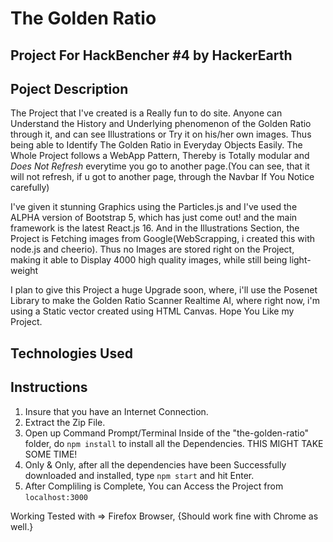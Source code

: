 # The Golden Ratio
## Project For HackBencher #4 by HackerEarth

## Poject Description
The Project that I've created is a Really fun to do site. Anyone can Understand the History and Underlying phenomenon of the Golden Ratio through it, and can see Illustrations or Try it on his/her own images. Thus being able to Identify The Golden Ratio in Everyday Objects Easily. The Whole Project follows a WebApp Pattern, Thereby is Totally modular and *Does Not Refresh* everytime you go to another page.(You can see, that it will not refresh, if u got to another page, through the Navbar If You Notice carefully)

I've given it stunning Graphics using the Particles.js and I've used the ALPHA version of Bootstrap 5, which has just come out! and the main framework is the latest React.js 16.
And in the Illustrations Section, the Project is Fetching images from Google(WebScrapping, i created this with node.js and cheerio). Thus no Images are stored right on the Project, making it able to Display 4000 high quality images, while still being light-weight

I plan to give this Project a huge Upgrade soon, where, i'll use the Posenet Library to make the Golden Ratio Scanner Realtime AI, where right now, i'm using a Static vector created using HTML Canvas.
Hope You Like my Project.

## Technologies Used

## Instructions
1. Insure that you have an Internet Connection.
2. Extract the Zip File.
3. Open up Command Prompt/Terminal Inside of the "the-golden-ratio" folder, do `npm install` to install all the Dependencies. THIS MIGHT TAKE SOME TIME!
4. Only & Only, after all the dependencies have been Successfully downloaded and installed, type `npm start` and hit Enter. 
5. After Compliling is Complete, You can Access the Project from `localhost:3000`

Working Tested with => Firefox Browser, {Should work fine with Chrome as well.}
